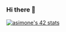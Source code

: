 ### Hi there 👋

[![asimone's 42 stats](https://badge42.vercel.app/api/v2/clgceq4q6004908jrauygtos1/stats?cursusId=21&coalitionId=58)](https://github.com/JaeSeoKim/badge42)

<!--
**AntonioSimo/AntonioSimo** is a ✨ _special_ ✨ repository because its `README.md` (this file) appears on your GitHub profile.

Here are some ideas to get you started:

- 🔭 I’m currently working on ...
- 🌱 I’m currently learning ...
- 👯 I’m looking to collaborate on ...
- 🤔 I’m looking for help with ...
- 💬 Ask me about ...
- 📫 How to reach me: ...
- 😄 Pronouns: ...
- ⚡ Fun fact: ...
-->
